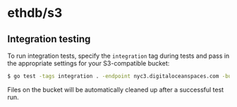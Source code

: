 ethdb/s3
========

## Integration testing

To run integration tests, specify the `integration` tag during tests and pass
in the appropriate settings for your S3-compatible bucket:

```sh
$ go test -tags integration . -endpoint nyc3.digitaloceanspaces.com -bucket gwfchain-test -access-key-id 00000000000000000000 -secret-access-key 0000000/00000000000000000000000000000000000
```

Files on the bucket will be automatically cleaned up after a successful test run.